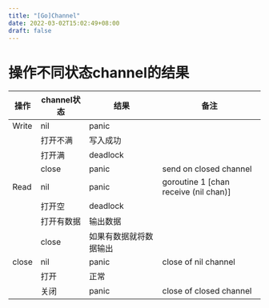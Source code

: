 ```yaml
---
title: "[Go]Channel"
date: 2022-03-02T15:02:49+08:00
draft: false
---
```


# 操作不同状态channel的结果

|操作|channel状态|结果|备注|
|-|-|-|-|
|Write|nil|panic|
||打开不满|写入成功|
||打开满|deadlock|
||close|panic|send on closed channel|
|Read|nil|panic|goroutine 1 [chan receive (nil chan)]|
||打开空|deadlock|
||打开有数据|输出数据|
||close|如果有数据就将数据输出|
|close|nil|panic|close of nil channel|
||打开|正常|
||关闭|panic|close of closed channel|